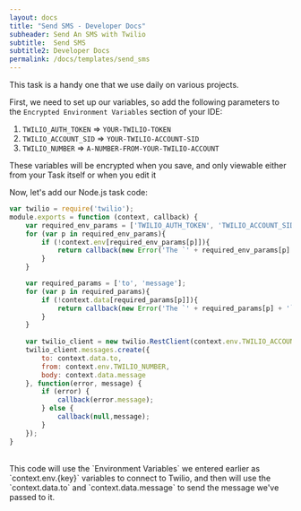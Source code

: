 ```yaml
---
layout: docs
title: "Send SMS - Developer Docs"
subheader: Send An SMS with Twilio
subtitle:  Send SMS
subtitle2: Developer Docs
permalink: /docs/templates/send_sms
---
```


This task is a handy one that we use daily on various projects.

First, we need to set up our variables, so add the following parameters to the `Encrypted Environment Variables` section of your IDE:

1. `TWILIO_AUTH_TOKEN` => `YOUR-TWILIO-TOKEN`
2. `TWILIO_ACCOUNT_SID` => `YOUR-TWILIO-ACCOUNT-SID`
3. `TWILIO_NUMBER` => `A-NUMBER-FROM-YOUR-TWILIO-ACCOUNT`

These variables will be encrypted when you save, and only viewable either from your Task itself or when you edit it


Now, let's add our Node.js task code:

```javascript
var twilio = require('twilio');
module.exports = function (context, callback) {
	var required_env_params = ['TWILIO_AUTH_TOKEN', 'TWILIO_ACCOUNT_SID', 'TWILIO_NUMBER'];
	for (var p in required_env_params){
		if (!context.env[required_env_params[p]]){
			return callback(new Error('The `' + required_env_params[p] + '` parameter must be provided in your env   settngs.'));
		}
	}

	var required_params = ['to', 'message'];
	for (var p in required_params){
		if (!context.data[required_params[p]]){
			return callback(new Error('The `' + required_params[p] + '` parameter must be provided.'));
		}
	}
	
	var twilio_client = new twilio.RestClient(context.env.TWILIO_ACCOUNT_SID, context.env.TWILIO_AUTH_TOKEN);
	twilio_client.messages.create({
		to: context.data.to,
		from: context.env.TWILIO_NUMBER,
		body: context.data.message
	}, function(error, message) {
		if (error) {
			callback(error.message);
		} else {
			callback(null,message);
		}
	});
}
```
<br />
This code will use the `Environment Variables` we entered earlier as `context.env.{key}` variables to connect to Twilio, and then will use the `context.data.to` and `context.data.message` to send the message we've passed to it.